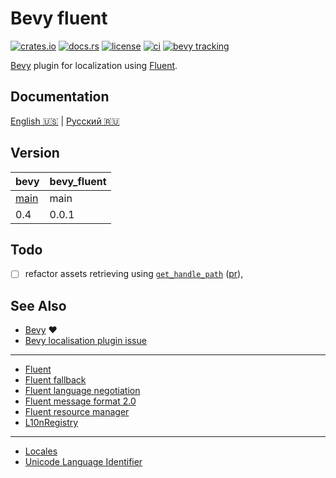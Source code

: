 # Bevy fluent

[![crates.io](https://img.shields.io/crates/v/bevy_fluent.svg)](https://crates.io/crates/bevy_fluent)
[![docs.rs](https://docs.rs/bevy_fluent/badge.svg)](https://docs.rs/bevy_fluent)
[![license](https://img.shields.io/crates/l/bevy_fluent)](#license)
[![ci](https://github.com/kgv/bevy_fluent/workflows/ci/badge.svg)](https://github.com/kgv/bevy_fluent/actions)
[![bevy tracking](https://img.shields.io/badge/bevy%20tracking-main-yellow)](https://github.com/bevyengine/bevy/blob/master/docs/plugins_guidelines.md#master-branch-tracking)

[Bevy][bevy] plugin for localization using [Fluent][fluent].

## Documentation

[English 🇺🇸](DOCUMENTATION.en-US.md) | [Русский 🇷🇺](DOCUMENTATION.ru-RU.md)

## Version

| bevy                                                                                       | bevy_fluent |
| ------------------------------------------------------------------------------------------ | ----------- |
| [main](https://github.com/bevyengine/bevy/commit/284889c64b2a4a4f67018e42a14062392edbd0aa) | main        |
| 0.4                                                                                        | 0.0.1       |

## Todo

- [ ] refactor assets retrieving using
  [`get_handle_path`](https://docs.rs/bevy/0.4.0/bevy/asset/struct.AssetServer.html#method.get_handle_path)
  ([pr](https://github.com/bevyengine/bevy/pull/1290)),

## See Also

- [Bevy][bevy] ❤️
- [Bevy localisation plugin issue][bevy-localisation-plugin-issue]

***

- [Fluent][fluent]
- [Fluent fallback][fluent-fallback]
- [Fluent language negotiation][fluent-langneg]
- [Fluent message format 2.0](fluent-message-format-2.0)
- [Fluent resource manager][fluent-resmgr]
- [L10nRegistry][l10nregistry]

***

- [Locales](https://github.com/unicode-org/cldr-json/blob/master/cldr-json/cldr-core/availableLocales.json)
- [Unicode Language Identifier][unicode-language-identifier]

[bevy]: https://github.com/bevyengine/bevy
[bevy-localisation-plugin-issue]: https://github.com/bevyengine/bevy/issues/461
[fluent]: https://github.com/projectfluent/fluent-rs
[fluent-fallback]: https://github.com/projectfluent/fluent-rs/tree/master/fluent-fallback
[fluent-langneg]: https://github.com/projectfluent/fluent-langneg-rs
[fluent-message-format-2.0]: https://github.com/zbraniecki/message-format-2.0-rs
[fluent-resmgr]: https://github.com/projectfluent/fluent-rs/tree/master/fluent-resmgr
[l10nregistry]: https://github.com/zbraniecki/l10nregistry-rs
[unicode-language-identifier]: http://unicode.org/reports/tr35/#Unicode_language_identifier
